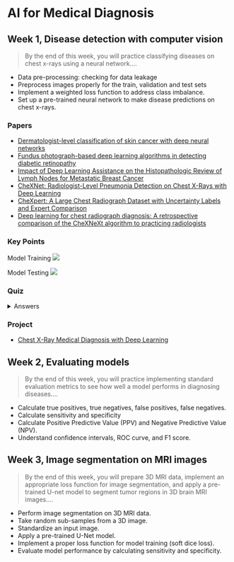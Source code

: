 # AI for Medical Diagnosis

## Week 1, Disease detection with computer vision

> By the end of this week, you will practice classifying diseases on chest x-rays using a neural network....

- Data pre-processing: checking for data leakage
- Preprocess images properly for the train, validation and test sets
- Implement a weighted loss function to address class imbalance.
- Set up a pre-trained neural network to make disease predictions on chest x-rays.

### Papers

- [Dermatologist-level classification of skin cancer with deep neural networks](https://www.nature.com/articles/nature21056)
- [Fundus photograph-based deep learning algorithms in detecting diabetic retinopathy](https://www.nature.com/articles/s41433-018-0269-y)
- [Impact of Deep Learning Assistance on the Histopathologic Review of Lymph Nodes for Metastatic Breast Cancer](https://pubmed.ncbi.nlm.nih.gov/30312179/)
- [CheXNet: Radiologist-Level Pneumonia Detection on Chest X-Rays with Deep Learning](https://arxiv.org/pdf/1711.05225.pdf)
- [CheXpert: A Large Chest Radiograph Dataset
with Uncertainty Labels and Expert Comparison](https://arxiv.org/pdf/1901.07031.pdf)
- [Deep learning for chest radiograph diagnosis: A retrospective comparison of the CheXNeXt algorithm to practicing radiologists](https://journals.plos.org/plosmedicine/article?id=10.1371/journal.pmed.1002686)

### Key Points

Model Training
![](https://i.imgur.com/CN0OQsu.png)

Model Testing
![](https://i.imgur.com/Bn9IPXW.png)

### Quiz

<details>
  <summary>Answers</summary>
  
  ![](https://i.imgur.com/m6lKM3P.png)
  ![](https://i.imgur.com/01Tlpi9.png)
  ![](https://i.imgur.com/7no4M1K.png)
  ![](https://i.imgur.com/iNN3S3t.png)
  ![](https://i.imgur.com/PZuvOI0.png)
  ![](https://i.imgur.com/08wdHXJ.png)
  ![](https://i.imgur.com/cjzIxww.png)
  ![](https://i.imgur.com/AC7XYPt.png)
  ![](https://i.imgur.com/4qRFCRS.png)
  ![](https://i.imgur.com/XCB7rEK.png)
  ![](https://i.imgur.com/XCAQFXB.png)
</details>


### Project

- [Chest X-Ray Medical Diagnosis with Deep Learning](https://github.com/cyyeh/ai-medicine-specialization/blob/master/diagnosis/project/Chest%20X-Ray%20Medical%20Diagnosis.ipynb)

## Week 2, Evaluating models

> By the end of this week, you will practice implementing standard evaluation metrics to see how well a model performs in diagnosing diseases....

- Calculate true positives, true negatives, false positives, false negatives.
- Calculate sensitivity and specificity
- Calculate Positive Predictive Value (PPV) and Negative Predictive Value (NPV).
- Understand confidence intervals, ROC curve, and F1 score.

## Week 3, Image segmentation on MRI images

> By the end of this week, you will prepare 3D MRI data, implement an appropriate loss function for image segmentation, and apply a pre-trained U-net model to segment tumor regions in 3D brain MRI images....

- Perform image segmentation on 3D MRI data.
- Take random sub-samples from a 3D image.
- Standardize an input image.
- Apply a pre-trained U-Net model.
- Implement a proper loss function for model training (soft dice loss).
- Evaluate model performance by calculating sensitivity and specificity.